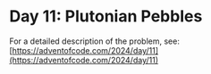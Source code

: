 # Day 11: Plutonian Pebbles

For a detailed description of the problem, see:
[https://adventofcode.com/2024/day/11](https://adventofcode.com/2024/day/11)
